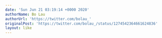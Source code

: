 ```yaml
---
date: 'Sun Jun 21 03:19:14 +0000 2020'
authorName: Bo Lau
authorUrl: 'https://twitter.com/bolau_'
originalPost: 'https://twitter.com/bolau_/status/1274542364661624836'
layout: like
---
```

